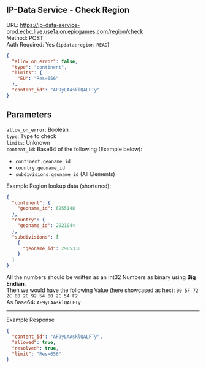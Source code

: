## IP-Data Service - Check Region

URL: https://ip-data-service-prod.ecbc.live.use1a.on.epicgames.com/region/check \
Method: POST \
Auth Required: Yes (`ipdata:region READ`)

```json
{
  "allow_on_error": false,
  "type": "continent",
  "limits": {
    "EU": "Res=656"
  },
  "content_id": "AF9yLAAsklQALFTy"
}
```

## Parameters

`allow_on_error`: Boolean <br/>
`type`: Type to check <br/>
`limits`: Unknown <br/>
`content_id`: Base64 of the following (Example below):

- `continent.geoname_id`
- `country.geoname_id`
- `subdivisions.geoname_id` (All Elements)

Example Region lookup data (shortened):

```json
{
  "continent": {
    "geoname_id": 6255148
  },
  "country": {
    "geoname_id": 2921044
  },
  "subdivisions": [
    {
      "geoname_id": 2905330
    }
  ]
}
```

All the numbers should be written as an Int32 Numbers as binary using **Big Endian**. <br/>
Then we would have the following Value (here showcased as hex): `00 5F 72 2C 00 2C 92 54 00 2C 54 F2` <br/>
As Base64: `AF9yLAAsklQALFTy`

---

Example Response

```json
{
  "content_id": "AF9yLAAsklQALFTy",
  "allowed": true,
  "resolved": true,
  "limit": "Res=656"
}
```
